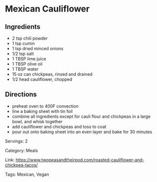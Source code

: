 # Mexican Cauliflower

## Ingredients
- 2 tsp chili powder
- 1 tsp cumin
- 1 tsp dried minced onions
- 1/2 tsp salt
- 1 TBSP lime juice
- 1 TBSP olive oil
- 1 TBSP water
- 15 oz can chickpeas, rinsed and drained
- 1/2 head cauliflower, chopped

## Directions
- preheat oven to 400F convection
- line a baking sheet with tin foil
- combine all ingredients except for cauli flour and chickpeas in a large bowl, and whisk together
- add cauliflower and chickpeas and toss to coat
- pour out onto baking sheet into an even layer and bake for 30 minutes

Servings: 2

Category: Meals

Link: https://www.twopeasandtheirpod.com/roasted-cauliflower-and-chickpea-tacos/

Tags: Mexican, Vegan
